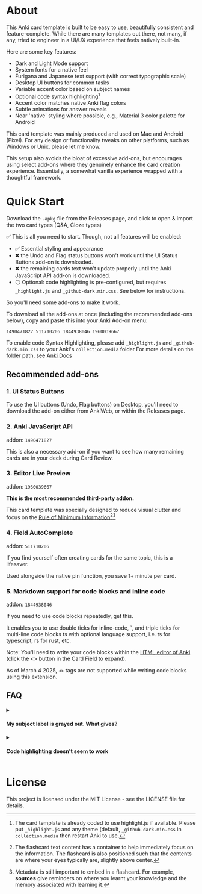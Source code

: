 # About
This Anki card template is built to be easy to use, beautifully consistent and feature-complete. While there are many templates out there, not many, if any, tried to engineer in a UI/UX experience that feels natively built-in.

Here are some key features:
- Dark and Light Mode support
- System fonts for a native feel
- Furigana and Japanese text support (with correct typographic scale)
- Desktop UI buttons for common tasks
- Variable accent color based on subject names
- Optional code syntax highlighting[^1]
- Accent color matches native Anki flag colors
- Subtle animations for answer reveals
- Near 'native' styling where possible, e.g., Material 3 color palette for Android
  
This card template was mainly produced and used on Mac and Android (Pixel). For any design or functionality tweaks on other platforms, such as Windows or Unix, please let me know.

This setup also avoids the bloat of excessive add-ons, but encourages using select add-ons where they genuinely enhance the card creation experience. Essentially, a somewhat vanilla experience wrapped with a thoughtful framework.

# Quick Start
Download the `.apkg` file from the Releases page, and click to open & import the two card types (Q&A, Cloze types)

✅ This is all you need to start. Though, not all features will be enabled:

- ✅ Essential styling and appearance
- ❌ the Undo and Flag status buttons won't work until the UI Status Buttons add-on is downloaded.
- ❌ the remaining cards text won't update properly until the Anki JavaScript API add-on is downloaded.
- ⚪ Optional: code highlighting is pre-configured, but requires `_highlight.js` and `_github-dark.min.css`. See below for instructions.
  
So you'll need some add-ons to make it work.

To download all the add-ons at once (including the recommended add-ons below), copy and paste this into your Anki Add-on menu:

```
1490471827 511710206 1844938046 1960039667
```

To enable code Syntax Highlighting, please add `_highlight.js` and `_github-dark.min.css` to your Anki's `collection.media` folder
For more details on the folder path, see [Anki Docs](https://docs.ankiweb.net/files.html#file-locations)

## Recommended add-ons

### 1. UI Status Buttons

To use the UI buttons (Undo, Flag buttons) on Desktop, you'll need to download the add-on either from AnkiWeb, or within the Releases page.

### 2. Anki JavaScript API
addon: `1490471827` 

This is also a necessary add-on if you want to see how many remaining cards are in your deck during Card Review.

### 3. Editor Live Preview
addon: `1960039667` 

**This is the most recommended third-party addon.**

This card template was specially designed to reduce visual clutter and focus on the [Rule of Minimum Information](https://www.supermemo.com/en/blog/twenty-rules-of-formulating-knowledge#:~:text=cost%20you%20dearly!-,Stick%20to%20the%C2%A0minimum%20information%20principle,-The%20material%20you)[^2][^3]

### 4. Field AutoComplete
addon: `511710206` 

If you find yourself often creating cards for the same topic, this is a lifesaver.

Used alongside the native pin function, you save 1+ minute per card.

### 5. Markdown support for code blocks and inline code
addon: `1844938046` 

If you need to use code blocks repeatedly, get this. 

It enables you to use double ticks for inline-code, `, and triple ticks for multi-line code blocks ts  with optional language support, i.e. ts for typescript, rs for rust, etc.

Note: You'll need to write your code blocks within the [HTML editor of Anki](https://docs.ankiweb.net/editing.html#:~:text=The%20%3C/%3E%20button%20allows%20editing%20the%20underlying%20HTML%20of%20a%20field.) (click the <> button in the Card Field to expand).

As of March 4 2025, `<>` tags are not supported while writing code blocks using this extension. 

## FAQ
<details>
<summary> <h4>My subject label is grayed out. What gives?</h4></summary>
  
If your subject wasn't included in the defaults, you can manually add them.
The subjects included in the templates are starting points. In the HTML front and back side, you'll see:

```js
  var subjects = {
    algorithms: 'purple',
    python: 'turquoise',
    react: 'pink',
    kubernetes: 'green',
    rust: 'blue',
    'software testing': 'red',
    calculus: 'orange',
    grammar: 'green',
    'idioms and proverbs': 'pink',
    /* ... other subjects here */
  };
```

You can manually edit the key names to fit your subject names, but it's not recommended.

Instead, you can visit an AI chatbot and generate subject label colors this way.
Refer to the prompt located in [docs/generate-label-colors-prompt.txt](./docs/generate-label-colors-prompt.txt).

To do that with a chat bot, follow these steps:

1. Copy and paste the prompt and send.
2. Enter in the subjects you need to study. For example, in a Deck about Organic Chemistry:

```
nomenclature, reactions, mechanisms, stereochemistry, spectroscopy, synthesis, functional groups, reagents, acids and bases, resonance
```

3. You should get something like this structure back:
```js
var subjects = {
    "nomenclature": "purple",
    "reactions": "green",
    "mechanisms": "blue",
    "stereochemistry": "blue",
    "spectroscopy": "turquoise",
    "synthesis": "pink",
    "functional groups": "purple",
    "reagents": "turquoise",
    "acids and bases": "purple",
    "resonance": "blue"
}
```

4. Copy paste the new subject object (or part of it) into each of the card template's front and back side HTML. Ready to use!
</details>

<details>
<summary> <h4>Code highlighting doesn't seem to work</h4></summary>
  
Be sure to add `_highlight.js` and `_github-dark.min.css` to your Anki's `collection.media` folder.

For more details, see [https://docs.ankiweb.net/files.html#file-locations](https://docs.ankiweb.net/files.html#file-locations)
  
</details>

# License
This project is licensed under the MIT License - see the LICENSE file for details.

[^1]: The card template is already coded to use highlight.js if available. Please put `_highlight.js` and any theme (default, `_github-dark.min.css` in `collection.media` then restart Anki to use.
[^2]: The flashcard text content has a container to help immediately focus on the information. The flashcard is also positioned such that the contents are where your eyes typically are, slightly above center.
[^3]: Metadata is still important to embed in a flashcard. For example, **sources** give reminders on where you learnt your knowledge and the memory associated with learning it.

